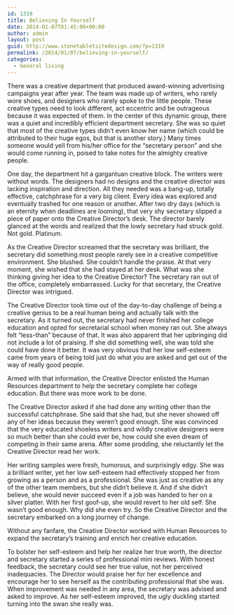 ```yaml
---
id: 1319
title: Believing In Yourself
date: 2014-01-07T01:45:00+00:00
author: admin
layout: post
guid: http://www.stonetabletsitedesign.com/?p=1319
permalink: /2014/01/07/believing-in-yourself/
categories:
  - General living
---
```

There was a creative department that produced award-winning advertising campaigns year after year. The team was made up of writers, who rarely wore shoes, and designers who rarely spoke to the little people. These creative types need to look different, act eccentric and be outrageous because it was expected of them. In the center of this dynamic group, there was a quiet and incredibly efficient department secretary. She was so quiet that most of the creative types didn’t even know her name (which could be attributed to their huge egos, but that is another story.) Many times someone would yell from his/her office for the “secretary person” and she would come running in, poised to take notes for the almighty creative people.

One day, the department hit a gargantuan creative block. The writers were without words. The designers had no designs and the creative director was lacking inspiration and direction. All they needed was a bang-up, totally effective, catchphrase for a very big client. Every idea was explored and eventually trashed for one reason or another. After two dry days (which is an eternity when deadlines are looming), that very shy secretary slipped a piece of paper onto the Creative Director’s desk. The director barely glanced at the words and realized that the lowly secretary had struck gold. Not gold. Platinum.

As the Creative Director screamed that the secretary was brilliant, the secretary did something most people rarely see in a creative competitive environment. She blushed. She couldn’t handle the praise. At that very moment, she wished that she had stayed at her desk. What was she thinking giving her idea to the Creative Director? The secretary ran out of the office, completely embarrassed. Lucky for that secretary, the Creative Director was intrigued.

The Creative Director took time out of the day-to-day challenge of being a creative genius to be a real human being and actually talk with the secretary. As it turned out, the secretary had never finished her college education and opted for secretarial school when money ran out. She always felt “less-than” because of that. It was also apparent that her upbringing did not include a lot of praising. If she did something well, she was told she could have done it better. It was very obvious that her low self-esteem came from years of being told just do what you are asked and get out of the way of really good people.

Armed with that information, the Creative Director enlisted the Human Resources department to help the secretary complete her college education. But there was more work to be done.

The Creative Director asked if she had done any writing other than the successful catchphrase. She said that she had, but she never showed off any of her ideas because they weren’t good enough. She was convinced that the very educated shoeless writers and wildly creative designers were so much better than she could ever be, how could she even dream of competing in their same arena. After some prodding, she reluctantly let the Creative Director read her work.

Her writing samples were fresh, humorous, and surprisingly edgy. She was a brilliant writer, yet her low self-esteem had effectively stopped her from growing as a person and as a professional. She was just as creative as any of the other team members, but she didn’t believe it. And if she didn’t believe, she would never succeed even if a job was handed to her on a silver platter. With her first goof-up, she would revert to her old self. She wasn’t good enough. Why did she even try. So the Creative Director and the secretary embarked on a long journey of change.

Without any fanfare, the Creative Director worked with Human Resources to expand the secretary’s training and enrich her creative education.

To bolster her self-esteem and help her realize her true worth, the director and secretary started a series of professional mini reviews. With honest feedback, the secretary could see her true value, not her perceived inadequacies. The Director would praise her for her excellence and encourage her to see herself as the contributing professional that she was. When improvement was needed in any area, the secretary was advised and asked to improve. As her self-esteem improved, the ugly duckling started turning into the swan she really was.